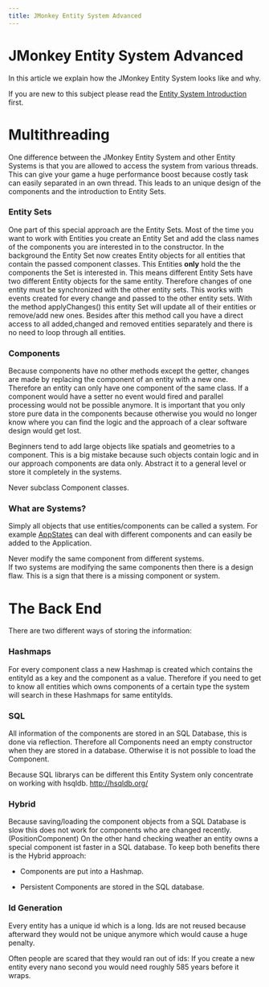 ```yaml
---
title: JMonkey Entity System Advanced
---
```

<h1 class="sectionedit1" id="jmonkey_entity_system_advanced">JMonkey Entity System Advanced</h1>
<div class="level1">

<p>
In this article we explain how the JMonkey Entity System looks like and why.
</p>

<p>
If you are new to this subject please read the <a href="/jme3/contributions/entitysystem/introduction.html" class="wikilink1" title="jme3:contributions:entitysystem:introduction">Entity System Introduction</a> first.
</p>

</div>
<!-- EDIT1 SECTION "JMonkey Entity System Advanced" [1-254] -->
<h1 class="sectionedit2" id="multithreading">Multithreading</h1>
<div class="level1">

<p>
One difference between the JMonkey Entity System and other Entity Systems is that you are allowed to access the system from various threads. This can give your game a huge performance boost because costly task can easily separated in an own thread.
This leads to an unique design of the components and the introduction to Entity Sets.
</p>

</div>
<!-- EDIT2 SECTION "Multithreading" [255-619] -->
<h3 class="sectionedit3" id="entity_sets">Entity Sets</h3>
<div class="level3">

<p>
One part of this special approach are the Entity Sets. Most of the time you want to work with Entities you create an Entity Set and add the class names of the components you are interested in to the constructor.
In the background the Entity Set now creates Entity objects for all entities that contain the passed component classes.
This Entities <strong>only</strong> hold the the components the Set is interested in.
This means different Entity Sets have two different Entity objects for the same entity.
Therefore changes of one entity must be synchronized with the other entity sets.
This works with events created for every change and passed to the other entity sets.
With the method applyChanges() this entity Set will update all of their entities or remove/add new ones.
Besides after this method call you have a direct access to all added,changed and removed entities separately and there is no need to loop through all entities.
</p>

</div>
<!-- EDIT3 SECTION "Entity Sets" [620-1567] -->
<h3 class="sectionedit4" id="components">Components</h3>
<div class="level3">

<p>
Because components have no other methods except the getter, changes are made by replacing the component of an entity with a new one. Therefore an entity can only have one component of the same class. If a component would have a setter no event would fired and parallel processing would not be possible anymore. 
It is important that you only store pure data in the components because otherwise you would no longer know where you can find the logic and the approach of a clear software design would get lost.
</p>

<p>
</p><p></p><div class="noteimportant">
Beginners tend to add large objects like spatials and geometries to a component.
This is a big mistake because such objects contain logic and in our approach components are data only. Abstract it to a general level or store it completely in the systems.
</div>


<p>
</p><p></p><div class="noteimportant">
Never subclass Component classes. 
</div>


</div>
<!-- EDIT4 SECTION "Components" [1568-2437] -->
<h3 class="sectionedit5" id="what_are_systems">What are Systems?</h3>
<div class="level3">

<p>
Simply all objects that use entities/components can be called a system.
For example <a href="/jme3/advanced/application_states.html" class="wikilink1" title="jme3:advanced:application_states">AppStates</a> can deal with different components and can easily be added to the Application.
</p>

<p>
</p><p></p><div class="noteimportant">Never modify the same component from different systems.
</div>
If two systems are modifying the same components then there is a design flaw. 
This is a sign that there is a missing component or system.


</div>
<!-- EDIT5 SECTION "What are Systems?" [2438-2896] -->
<h1 class="sectionedit6" id="the_back_end">The Back End</h1>
<div class="level1">

<p>
There are two different ways of storing the information:
</p>

</div>
<!-- EDIT6 SECTION "The Back End" [2897-2983] -->
<h3 class="sectionedit7" id="hashmaps">Hashmaps</h3>
<div class="level3">

<p>
For every component class a new Hashmap is created which contains the entityId as a key and the component as a value. Therefore if you need to get to know all entities which owns components of a 
certain type the system will search in these Hashmaps for same entityIds.
</p>

</div>
<!-- EDIT7 SECTION "Hashmaps" [2984-3275] -->
<h3 class="sectionedit8" id="sql">SQL</h3>
<div class="level3">

<p>
All information of the components are stored in an SQL Database, this is done via reflection.
Therefore all Components need an empty constructor when they are stored in a database.
Otherwise it is not possible to load the Component.
</p>

<p>
Because SQL librarys can be different this Entity System only concentrate on working with hsqldb.
<a href="http://hsqldb.org/" class="urlextern" title="http://hsqldb.org/" rel="nofollow">http://hsqldb.org/</a>
</p>

</div>
<!-- EDIT8 SECTION "SQL" [3276-3640] -->
<h3 class="sectionedit9" id="hybrid">Hybrid</h3>
<div class="level3">

<p>
Because saving/loading the component objects from a SQL Database is slow this does not work for components who are changed recently. (PositionComponent)
On the other hand checking weather an entity owns a special component ist faster in a SQL database.
To keep both benefits there is the Hybrid approach:
</p>
<ul>
<li class="level1"><div class="li"> Components are put into a Hashmap.</div>
</li>
</ul>
<ul>
<li class="level1"><div class="li"> Persistent Components are stored in the SQL database.</div>
</li>
</ul>

</div>
<!-- EDIT9 SECTION "Hybrid" [3641-4061] -->
<h3 class="sectionedit10" id="id_generation">Id Generation</h3>
<div class="level3">

<p>
Every entity has a unique id which is a long.
Ids are not reused because afterward they would not be unique anymore which would cause a huge penalty.
</p>

<p>
</p><p></p><div class="notetip">
Often people are scared that they would ran out of ids:
If you create a new entity every nano second you would need roughly 585 years before it wraps. 

</div>


</div>
<!-- EDIT10 SECTION "Id Generation" [4062-] -->
